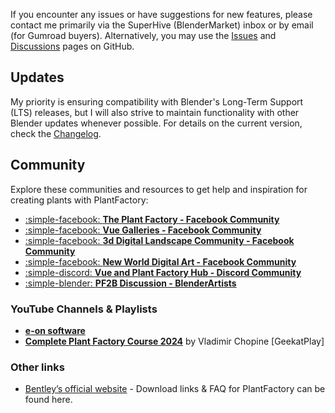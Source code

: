 If you encounter any issues or have suggestions for new features, please contact me primarily via the SuperHive (BlenderMarket) inbox or by email (for Gumroad buyers). Alternatively, you may use the [Issues](https://github.com/roberddd/PF2B/issues) and [Discussions](https://github.com/roberddd/PF2B/discussions) pages on GitHub.


## Updates

My priority is ensuring compatibility with Blender's Long-Term Support (LTS) releases, but I will also strive to maintain functionality with other Blender updates whenever possible. For details on the current version, check the [Changelog](changelog.md).



## Community

Explore these communities and resources to get help and inspiration for creating plants with PlantFactory:

- [:simple-facebook: **The Plant Factory - Facebook Community**](https://www.facebook.com/groups/496656864047261)
- [:simple-facebook: **Vue Galleries - Facebook Community**](https://www.facebook.com/groups/vuegalleries)
- [:simple-facebook: **3d Digital Landscape Community - Facebook Community**](https://www.facebook.com/groups/3dDigitalLandscapers/)
- [:simple-facebook: **New World Digital Art - Facebook Community**](https://www.facebook.com/NwdaGroup)
- [:simple-discord: **Vue and Plant Factory Hub - Discord Community**](https://discord.gg/4GNwBAbcQY)
- [:simple-blender: **PF2B Discussion - BlenderArtists**](https://blenderartists.org/t/pf2b-plantfactory-to-blender-procedural-plants/)

### YouTube Channels & Playlists

- [**e-on software**](https://www.youtube.com/@eonsoftware)
- [**Complete Plant Factory Course 2024**](https://www.youtube.com/playlist?list=PLaH1PMiI_7AhRqzwscAZdxZHyAJpAvNEs) by Vladimir Chopine [GeekatPlay]


### Other links

- [Bentley’s official website](https://www.bentley.com/software/e-on-software-free-downloads/) - Download links & FAQ for PlantFactory can be found here.